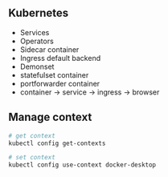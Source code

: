 ## Kubernetes
- Services
- Operators
- Sidecar container
- Ingress default backend
- Demonset
- statefulset container
- portforwarder container
- container -> service -> ingress -> browser


##

## Manage context


```bash
# get context
kubectl config get-contexts

# set context
kubectl config use-context docker-desktop
```
